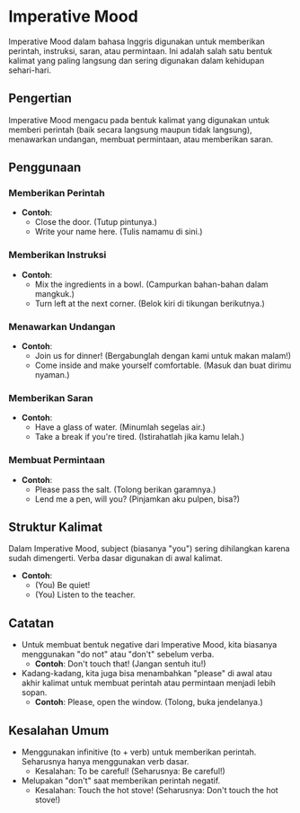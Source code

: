 # Imperative Mood

Imperative Mood dalam bahasa Inggris digunakan untuk memberikan perintah, instruksi, saran, atau permintaan. Ini adalah salah satu bentuk kalimat yang paling langsung dan sering digunakan dalam kehidupan sehari-hari.

## Pengertian

Imperative Mood mengacu pada bentuk kalimat yang digunakan untuk memberi perintah (baik secara langsung maupun tidak langsung), menawarkan undangan, membuat permintaan, atau memberikan saran.

## Penggunaan

### Memberikan Perintah

- **Contoh**:
  - Close the door. (Tutup pintunya.)
  - Write your name here. (Tulis namamu di sini.)

### Memberikan Instruksi

- **Contoh**:
  - Mix the ingredients in a bowl. (Campurkan bahan-bahan dalam mangkuk.)
  - Turn left at the next corner. (Belok kiri di tikungan berikutnya.)

### Menawarkan Undangan

- **Contoh**:
  - Join us for dinner! (Bergabunglah dengan kami untuk makan malam!)
  - Come inside and make yourself comfortable. (Masuk dan buat dirimu nyaman.)

### Memberikan Saran

- **Contoh**:
  - Have a glass of water. (Minumlah segelas air.)
  - Take a break if you're tired. (Istirahatlah jika kamu lelah.)

### Membuat Permintaan

- **Contoh**:
  - Please pass the salt. (Tolong berikan garamnya.)
  - Lend me a pen, will you? (Pinjamkan aku pulpen, bisa?)

## Struktur Kalimat

Dalam Imperative Mood, subject (biasanya "you") sering dihilangkan karena sudah dimengerti. Verba dasar digunakan di awal kalimat.

- **Contoh**:
  - (You) Be quiet! 
  - (You) Listen to the teacher.

## Catatan

- Untuk membuat bentuk negative dari Imperative Mood, kita biasanya menggunakan "do not" atau "don't" sebelum verba.
  - **Contoh**: Don't touch that! (Jangan sentuh itu!)
- Kadang-kadang, kita juga bisa menambahkan "please" di awal atau akhir kalimat untuk membuat perintah atau permintaan menjadi lebih sopan.
  - **Contoh**: Please, open the window. (Tolong, buka jendelanya.)

## Kesalahan Umum

- Menggunakan infinitive (to + verb) untuk memberikan perintah. Seharusnya hanya menggunakan verb dasar.
  - Kesalahan: To be careful! (Seharusnya: Be careful!)
- Melupakan "don't" saat memberikan perintah negatif.
  - Kesalahan: Touch the hot stove! (Seharusnya: Don't touch the hot stove!)
